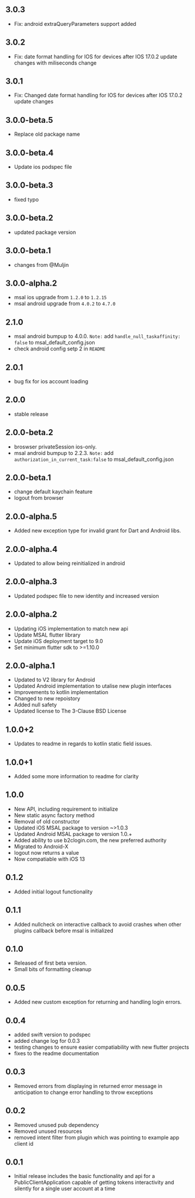 ## 3.0.3
* Fix: android extraQueryParameters support added 

## 3.0.2
* Fix: date format handling for IOS for devices after IOS 17.0.2 update changes with miliseconds change

## 3.0.1
* Fix: Changed date format handling for IOS for devices after IOS 17.0.2 update changes

## 3.0.0-beta.5
* Replace old package name 

## 3.0.0-beta.4
* Update ios podspec file

## 3.0.0-beta.3
* fixed typo

## 3.0.0-beta.2
* updated package version

## 3.0.0-beta.1
* changes from @Muljin

## 3.0.0-alpha.2
* msal ios upgrade from `1.2.0` to `1.2.15`
* msal android upgrade from `4.0.2` to `4.7.0`

## 2.1.0
* msal android bumpup to 4.0.0. ``Note:`` add `handle_null_taskaffinity: false` to msal_default_config.json
* check android config setp 2 in ``README`` 
## 2.0.1
* bug fix for ios account loading
## 2.0.0
* stable release
## 2.0.0-beta.2
* broswser privateSession ios-only.
* msal android bumpup to 2.2.3. ``Note:`` add `authorization_in_current_task:false` to msal_default_config.json
## 2.0.0-beta.1
* change default kaychain feature
* logout from browser
## 2.0.0-alpha.5
* Added new exception type for invalid grant for Dart and Android libs.
## 2.0.0-alpha.4
* Updated to allow being reinitialized in android
## 2.0.0-alpha.3
* Updated podspec file to new identity and increased version
## 2.0.0-alpha.2
* Updating iOS implementation to match new api
* Update MSAL flutter library
* Update iOS deployment target to 9.0
* Set minimum flutter sdk to >=1.10.0
## 2.0.0-alpha.1
* Updated to V2 library for Android
* Updated Android implementation to utalise new plugin interfaces
* Improvements to kotlin implementation
* Changed to new repoistory
* Added null safety
* Updated license to The 3-Clause BSD License
## 1.0.0+2
* Updates to readme in regards to kotlin static field issues.
## 1.0.0+1
* Added some more information to readme for clarity
## 1.0.0
* New API, including requirement to initialize
* New static async factory method
* Removal of old constructor
* Updated iOS MSAL package to version ~>1.0.3
* Updated Android MSAL package to version 1.0.+
* Added ability to use b2clogin.com, the new preferred authority
* Migrated to Android-X
* logout now returns a value
* Now compatiable with iOS 13
## 0.1.2
* Added initial logout functionality
## 0.1.1
* Added nullcheck on interactive callback to avoid crashes when other plugins callback before msal is initialized
## 0.1.0
* Released of first beta version.
* Small bits of formatting cleanup
## 0.0.5
* Added new custom exception for returning and handling login errors.
## 0.0.4
* added swift version to podspec
* added change log for 0.0.3
* testing changes to ensure easier compatiability with new flutter projects
* fixes to the readme documentation
## 0.0.3
* Removed errors from displaying in returned error message in anticipation to change error handling to throw exceptions
## 0.0.2
* Removed unused pub dependency
* Removed unused resources
* removed intent filter from plugin which was pointing to example app client id
## 0.0.1
* Initial release includes the basic functionality and api for a PublicClientApplication capable of getting tokens interactivity and silently for a single user account at a time
